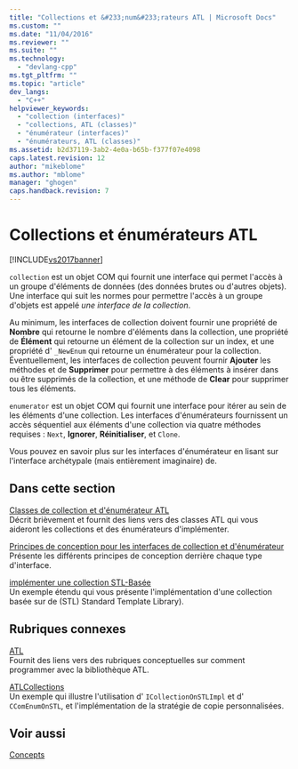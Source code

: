 ```yaml
---
title: "Collections et &#233;num&#233;rateurs ATL | Microsoft Docs"
ms.custom: ""
ms.date: "11/04/2016"
ms.reviewer: ""
ms.suite: ""
ms.technology: 
  - "devlang-cpp"
ms.tgt_pltfrm: ""
ms.topic: "article"
dev_langs: 
  - "C++"
helpviewer_keywords: 
  - "collection (interfaces)"
  - "collections, ATL (classes)"
  - "énumérateur (interfaces)"
  - "énumérateurs, ATL (classes)"
ms.assetid: b2d37119-3ab2-4e0a-b65b-f377f07e4098
caps.latest.revision: 12
author: "mikeblome"
ms.author: "mblome"
manager: "ghogen"
caps.handback.revision: 7
---
```

# Collections et &#233;num&#233;rateurs ATL
[!INCLUDE[vs2017banner](../assembler/inline/includes/vs2017banner.md)]

`collection` est un objet COM qui fournit une interface qui permet l'accès à un groupe d'éléments de données \(des données brutes ou d'autres objets\).  Une interface qui suit les normes pour permettre l'accès à un groupe d'objets est appelé *une interface de la collection*.  
  
 Au minimum, les interfaces de collection doivent fournir une propriété de **Nombre** qui retourne le nombre d'éléments dans la collection, une propriété de **Élément** qui retourne un élément de la collection sur un index, et une propriété d' `_NewEnum` qui retourne un énumérateur pour la collection.  Éventuellement, les interfaces de collection peuvent fournir **Ajouter** les méthodes et de **Supprimer** pour permettre à des éléments à insérer dans ou être supprimés de la collection, et une méthode de **Clear** pour supprimer tous les éléments.  
  
 `enumerator` est un objet COM qui fournit une interface pour itérer au sein de les éléments d'une collection.  Les interfaces d'énumérateurs fournissent un accès séquentiel aux éléments d'une collection via quatre méthodes requises : `Next`, **Ignorer**, **Réinitialiser**, et `Clone`.  
  
 Vous pouvez en savoir plus sur les interfaces d'énumérateur en lisant sur l'interface archétypale \(mais entièrement imaginaire\) de.  
  
## Dans cette section  
 [Classes de collection et d'énumérateur ATL](../atl/atl-collection-and-enumerator-classes.md)  
 Décrit brièvement et fournit des liens vers des classes ATL qui vous aideront les collections et des énumérateurs d'implémenter.  
  
 [Principes de conception pour les interfaces de collection et d'énumérateur](../atl/design-principles-for-collection-and-enumerator-interfaces.md)  
 Présente les différents principes de conception derrière chaque type d'interface.  
  
 [implémenter une collection STL\-Basée](../atl/implementing-an-stl-based-collection.md)  
 Un exemple étendu qui vous présente l'implémentation d'une collection basée sur de \(STL\) Standard Template Library\).  
  
## Rubriques connexes  
 [ATL](../atl/active-template-library-atl-concepts.md)  
 Fournit des liens vers des rubriques conceptuelles sur comment programmer avec la bibliothèque ATL.  
  
 [ATLCollections](../top/visual-cpp-samples.md)  
 Un exemple qui illustre l'utilisation d' `ICollectionOnSTLImpl` et d' `CComEnumOnSTL`, et l'implémentation de la stratégie de copie personnalisées.  
  
## Voir aussi  
 [Concepts](../atl/active-template-library-atl-concepts.md)